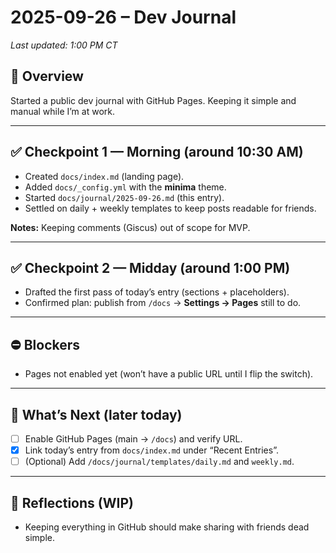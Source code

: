 # 2025-09-26 – Dev Journal
_Last updated: 1:00 PM CT_

## 📌 Overview
Started a public dev journal with GitHub Pages. Keeping it simple and manual while I’m at work.

---

## ✅ Checkpoint 1 — Morning (around 10:30 AM)
- Created `docs/index.md` (landing page).
- Added `docs/_config.yml` with the **minima** theme.
- Started `docs/journal/2025-09-26.md` (this entry).
- Settled on daily + weekly templates to keep posts readable for friends.

**Notes:** Keeping comments (Giscus) out of scope for MVP.

---

## ✅ Checkpoint 2 — Midday (around 1:00 PM)
- Drafted the first pass of today’s entry (sections + placeholders).
- Confirmed plan: publish from `/docs` → **Settings → Pages** still to do.

---

## ⛔ Blockers
- Pages not enabled yet (won’t have a public URL until I flip the switch).

---

## 🔮 What’s Next (later today)
- [ ] Enable GitHub Pages (main → `/docs`) and verify URL.
- [x] Link today’s entry from `docs/index.md` under “Recent Entries”.
- [ ] (Optional) Add `/docs/journal/templates/daily.md` and `weekly.md`.

---

## 🧠 Reflections (WIP)
- Keeping everything in GitHub should make sharing with friends dead simple.
